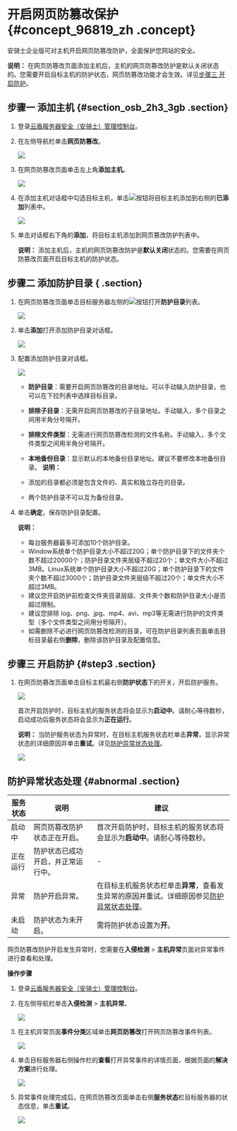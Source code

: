 # 开启网页防篡改保护 {#concept_96819_zh .concept}

安骑士企业版可对主机开启网页防篡改防护，全面保护您网站的安全。

**说明：** 在网页防篡改页面添加主机后，主机的网页防篡改防护是默认关闭状态的。您需要开启目标主机的防护状态，网页防篡改功能才会生效。详见[步骤三 开启防护](#)。

## 步骤一 添加主机 {#section_osb_2h3_3gb .section}

1.  登录[云盾服务器安全（安骑士）管理控制台](https://yundun.console.aliyun.com/?p=aqs#/)。
2.  在左侧导航栏单击**网页防篡改**。

    ![](http://static-aliyun-doc.oss-cn-hangzhou.aliyuncs.com/assets/img/82015/155315903335799_zh-CN.png)

3.  在网页防篡改页面单击左上角**添加主机**。

    ![](http://static-aliyun-doc.oss-cn-hangzhou.aliyuncs.com/assets/img/82015/155315903335800_zh-CN.png)

4.  在添加主机对话框中勾选目标主机，单击![](http://static-aliyun-doc.oss-cn-hangzhou.aliyuncs.com/assets/img/82015/155315903335801_zh-CN.png)按钮将目标主机添加到右侧的**已添加**列表中。

    ![](http://static-aliyun-doc.oss-cn-hangzhou.aliyuncs.com/assets/img/82015/155315903335802_zh-CN.png)

5.  单击对话框右下角的**添加**，将目标主机添加到网页篡改防护列表中。

    **说明：** 添加主机后，主机的网页防篡改防护是**默认关闭**状态的。您需要在网页防篡改页面开启目标主机的防护状态。


## 步骤二 添加防护目录 { .section}

1.  在网页防篡改页面单击目标服务器左侧的![](http://static-aliyun-doc.oss-cn-hangzhou.aliyuncs.com/assets/img/82015/155315903335803_zh-CN.png)按钮打开**防护目录**列表。

    ![](http://static-aliyun-doc.oss-cn-hangzhou.aliyuncs.com/assets/img/82015/155315903335804_zh-CN.png)

2.  单击**添加**打开添加防护目录对话框。

    ![](http://static-aliyun-doc.oss-cn-hangzhou.aliyuncs.com/assets/img/82015/155315903335805_zh-CN.png)

3.  配置添加防护目录对话框。

    ![](http://static-aliyun-doc.oss-cn-hangzhou.aliyuncs.com/assets/img/82015/155315903435806_zh-CN.png)

    -   **防护目录**：需要开启网页防篡改的目录地址。可以手动输入防护目录，也可以在下拉列表中选择目标目录。
    -   **排除子目录**：无需开启网页防篡改的子目录地址。手动输入，多个目录之间用半角分号隔开。
    -   **排除文件类型**：无需进行网页防篡改检测的文件名称。手动输入，多个文件类型之间用半角分号隔开。
    -   **本地备份目录**：显示默认的本地备份目录地址。建议不要修改本地备份目录。
    **说明：** 

    -   添加的目录都必须是包含文件的、真实和独立存在的目录。
    -   两个防护目录不可以互为备份目录。
4.  单击**确定**，保存防护目录配置。

    **说明：** 

    -   每台服务器最多可添加10个防护目录。
    -   Window系统单个防护目录大小不超过20G；单个防护目录下的文件夹个数不超过20000个；防护目录文件夹层级不超过20个；单文件大小不超过3MB。Linux系统单个防护目录大小不超过20G；单个防护目录下的文件夹个数不超过3000个；防护目录文件夹层级不超过20个；单文件大小不超过3MB。
    -   建议您开启防护前检查文件夹目录层级、文件夹个数和防护目录大小是否超过限制。
    -   建议您排除 log、png、jpg、mp4、avi、mp3等无需进行防护的文件类型（多个文件类型之间用分号隔开）。
    -   如需删除不必进行网页防篡改检测的目录，可在防护目录列表页面单击目标目录最右侧**删除**，删除该防护目录及配置信息。

## 步骤三 开启防护 {#step3 .section}

1.  在网页防篡改页面单击目标主机最右侧**防护状态**下的开关，开启防护服务。

    ![](http://static-aliyun-doc.oss-cn-hangzhou.aliyuncs.com/assets/img/82015/155315903435807_zh-CN.png)

    首次开启防护时，目标主机的服务状态将会显示为**启动中**。请耐心等待数秒，启动成功后服务状态将会显示为**正在运行**。

    **说明：** 当防护服务状态为异常时，在目标主机服务状态栏单击**异常**，显示异常状态的详细原因并单击**重试**。详见[防护异常状态处理](#)。

    ![](http://static-aliyun-doc.oss-cn-hangzhou.aliyuncs.com/assets/img/82015/155315903435808_zh-CN.png)


## 防护异常状态处理 {#abnormal .section}

|服务状态|说明|建议|
|----|--|--|
|启动中|网页防篡改防护状态正在开启。|首次开启防护时，目标主机的服务状态将会显示为**启动中**。请耐心等待数秒。|
|正在运行|防护状态已成功开启，并正常运行中。|-|
|异常|防护开启异常。|在目标主机服务状态栏单击**异常**，查看发生异常的原因并重试。详细原因参见[防护异常状态处理](#)。|
|未启动|防护状态为未开启。|需将防护状态设置为**开**。|

网页防篡改防护开启发生异常时，您需要在**入侵检测** \> **主机异常**页面对异常事件进行查看和处理。

**操作步骤**

1.  登录[云盾服务器安全（安骑士）管理控制台](https://yundun.console.aliyun.com/?p=aqs#/)。
2.  在左侧导航栏单击**入侵检测** \> **主机异常**。

    ![](http://static-aliyun-doc.oss-cn-hangzhou.aliyuncs.com/assets/img/82015/155315903435809_zh-CN.png)

3.  在主机异常页面**事件分类**区域单击**网页防篡改**打开网页防篡改事件列表。

    ![](http://static-aliyun-doc.oss-cn-hangzhou.aliyuncs.com/assets/img/82015/155315903435810_zh-CN.png)

4.  单击目标服务器右侧操作栏的**查看**打开异常事件的详情页面，根据页面的**解决方案**进行处理。

    ![](http://static-aliyun-doc.oss-cn-hangzhou.aliyuncs.com/assets/img/82015/155315903435811_zh-CN.png)

5.  异常事件处理完成后，在网页防篡改页面单击右侧**服务状态**栏目标服务器的状态信息，单击**重试**。

    ![](http://static-aliyun-doc.oss-cn-hangzhou.aliyuncs.com/assets/img/82015/155315903435812_zh-CN.png)


